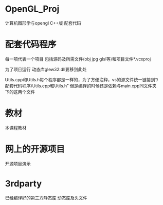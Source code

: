 # OpenGL_Proj
计算机图形学与opengl C++版 配套代码

# 配套代码程序
每一项代表一个项目 包括源码及所需文件(obj jpg glsl等)和项目文件*.vcxproj

为了项目运行 动态库glew32.dll要移到此处

Utils.cpp和Utils.h每个程序都是一样的，为了方便注释，vs的源文件统一链接到“/配套代码程序/Utils.cpp和Utils.h”  但是编译的时候还是依赖与main.cpp同文件夹下的这两个文件

# 教材
本课程教材

# 网上的开源项目
开源项目演示

# 3rdparty
已经编译好的第三方静态库 动态库及头文件
